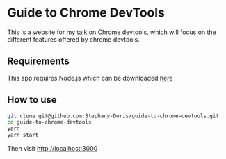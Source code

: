 # Guide to Chrome DevTools

This is a website for my talk on Chrome devtools, which will focus on the different features offered by chrome devtools.

## Requirements

This app requires Node.js which can be downloaded [here](https://nodejs.org/)

## How to use

```bash
git clone git@github.com:Stephany-Doris/guide-to-chrome-devtools.git
cd guide-to-chrome-devtools
yarn
yarn start
```

Then visit [http://localhost:3000](http://localhost:3000)
